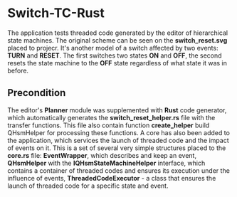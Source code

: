 # Switch-TC-Rust

The application tests threaded code generated by the editor of hierarchical state machines. The original scheme can be seen on the __switch_reset.svg__ placed to projecr. It's another model of a switch affected by two events: __TURN__ and __RESET__. The first switches two states __ON__ and __OFF__, the second resets the state machine to the __OFF__ state regardless of what state it was in before.

## Precondition

The editor's __Planner__ module was supplemented with __Rust__ code generator, which automatically generates the __switch_reset_helper.rs__ file with the transfer functions. This file also contain function __create_helper__ build QHsmHelper for processing these functions. A core has also been added to the application, which services the launch of threaded code and the impact of events on it. This is a set of several very simple structures placed to the __core.rs__ file: __EventWrapper__, which describes and keep an event, __QHsmHelper__ with the __IQHsmStateMachineHelper__ interface, which contains a container of threaded codes and ensures its execution under the influence of events, __ThreadedCodeExecutor__ - a class that ensures the launch of threaded code for a specific state and event.
